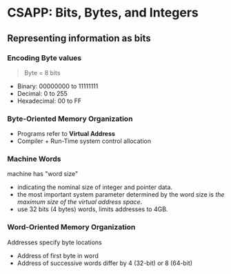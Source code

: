 # CSAPP: Bits, Bytes, and Integers

## Representing information as bits

### Encoding Byte values

> Byte = 8 bits

- Binary: 00000000 to 11111111
- Decimal: 0 to 255
- Hexadecimal: 00 to FF

### Byte-Oriented Memory Organization

- Programs refer to **Virtual Address**
- Compiler + Run-Time system control allocation

### Machine Words

machine has "word size"

- indicating the nominal size of integer and pointer data.
- the most important system parameter determined by the word size is _the maximum size of the virtual address space_.
- use 32 bits (4 bytes) words, limits addresses to 4GB.

### Word-Oriented Memory Organization

Addresses specify byte locations

- Address of first byte in word
- Address of successive words differ by 4 (32-bit) or 8 (64-bit)